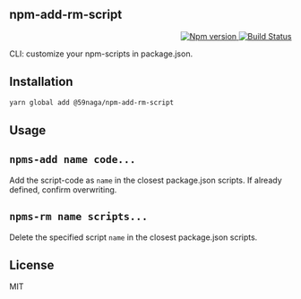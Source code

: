 npm-add-rm-script
---

<p align="right">
  <a href="https://www.npmjs.com/package/npm-add-rm-script">
    <img alt="Npm version" src="https://badge.fury.io/js/npm-add-rm-script.svg">
  </a>
  <a href="https://travis-ci.org/59naga/npm-add-rm-script">
    <img alt="Build Status" src="https://travis-ci.org/59naga/npm-add-rm-script.svg?branch=master">
  </a>
</p>

CLI: customize your npm-scripts in package.json.

Installation
---
```bash
yarn global add @59naga/npm-add-rm-script
```

Usage
---

## `npms-add name code...`
Add the script-code as `name` in the closest package.json scripts. If already defined, confirm overwriting.

## `npms-rm name scripts...`
Delete the specified script `name` in the closest package.json scripts.

License
---
MIT